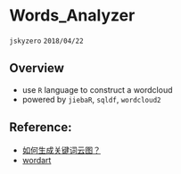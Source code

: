 # Words_Analyzer
`jskyzero` `2018/04/22`

## Overview

+ use `R` language to construct a wordcloud
+ powered by `jiebaR`, `sqldf`, `wordcloud2`


## Reference: 
+ [如何生成关键词云图？](https://www.zhihu.com/question/24658552/answer/153704543)
+ [wordart](https://wordart.com/create)